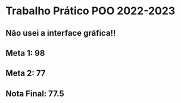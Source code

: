 # Trabalho Prático POO 2022-2023

## Não usei a interface gráfica!!

## Meta 1: 98

## Meta 2: 77

## Nota Final: 77.5